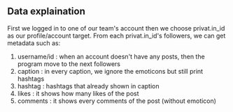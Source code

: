 ## **Data explaination**

First we logged in to one of our team's account then we choose privat.in_id as our profile/account target. From each privat.in_id's followers, we can get metadata such as:
1. username/id : 
    when an account doesn't have any posts, then the program move to the next followers
2. caption : 
    in every caption, we ignore the emoticons but still print hashtags
3. hashtag : 
    hashtags that already shown in caption
4. likes : 
    it shows how many likes of the post
5. comments : 
    it shows every comments of the post (without emoticon)
